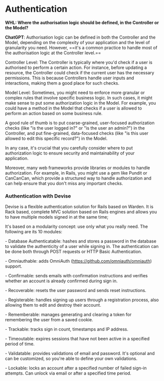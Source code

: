 # Authentication



**WHL: Where the authorisation logic should be defined, in the Controller or the Model?**

**ChatGPT**: Authorisation logic can be defined in both the Controller and the Model, depending on the complexity of your application and the level of granularity you need. However, ==it's a common practice to handle most of the authorisation logic at the Controller level.==

Controller Level: The Controller is typically where you'd check if a user is authorised to perform a certain action. For instance, before updating a resource, the Controller could check if the current user has the necessary permissions. This is because Controllers handle user inputs and interactions, making them a good place for such checks.

Model Level: Sometimes, you might need to enforce more granular or complex rules that involve specific business logic. In such cases, it might make sense to put some authorization logic in the Model. For example, you could have a method in the Model that checks if a user is allowed to perform an action based on some business rule.

A good rule of thumb is to put coarse-grained, user-focused authorization checks (like "is the user logged in?" or "is the user an admin?") in the Controller, and put fine-grained, data-focused checks (like "is this user allowed to edit this specific record?") in the Model.

In any case, it's crucial that you carefully consider where to put authorization logic to ensure security and maintainability of your application.

Moreover, many web frameworks provide libraries or modules to handle authorization. For example, in Rails, you might use a gem like Pundit or CanCanCan, which provide a structured way to handle authorization and can help ensure that you don't miss any important checks.



### Authentication with Devise

Devise is a flexible authentication solution for Rails based on Warden. It is Rack based, complete MVC solution based on Rails engines and allows you to have multiple models signed in at the same time;

It's based on a modularity concept: use only what you really need. The following are its 10 modules:

\- Database Authenticatable: hashes and stores a password in the database to validate the authenticity of a user while signing in. The authentication can be done both through POST requests or HTTP Basic Authentication.

\- Omniauthable: adds OmniAuth (https://github.com/omniauth/omniauth) support.

\- Confirmable: sends emails with confirmation instructions and verifies whether an account is already confirmed during sign in.

\- Recoverable: resets the user password and sends reset instructions.

\- Registerable: handles signing up users through a registration process, also allowing them to edit and destroy their account.

\- Rememberable: manages generating and clearing a token for remembering the user from a saved cookie.

\- Trackable: tracks sign in count, timestamps and IP address.

\- Timeoutable: expires sessions that have not been active in a specified period of time.

\- Validatable: provides validations of email and password. It's optional and can be customized, so you're able to define your own validations.

\- Lockable: locks an account after a specified number of failed sign-in attempts. Can unlock via email or after a specified time period.
